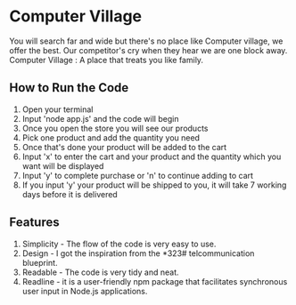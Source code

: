 # Computer Village
You will search far and wide but there's no place like Computer village, we offer the best.
Our competitor's cry when they hear we are one block away. Computer Village : A place that treats you like family.

## How to Run the Code
1. Open your terminal
2. Input 'node app.js' and the code will begin
3. Once you open the store you will see our products
4. Pick one product and add the quantity you need
5. Once that's done your product will be added to the cart
6. Input 'x' to enter the cart and your product and the quantity which you want will be displayed
7. Input 'y' to complete purchase or 'n' to continue adding to cart
8. If you input 'y' your product will be shipped to you, it will take 7 working days before it is delivered

## Features
1. Simplicity - The flow of the code is very easy to use.
2. Design - I got the inspiration from the *323# telcommunication blueprint.
3. Readable - The code is very tidy and neat.
4. Readline - it is a user-friendly npm package that facilitates synchronous user input in Node.js applications. 
   

